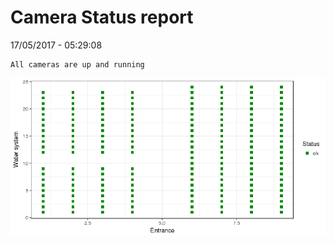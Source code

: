Camera Status report
================
17/05/2017 - 05:29:08

    All cameras are up and running

![](camreport_files/figure-markdown_github/unnamed-chunk-2-1.png)
